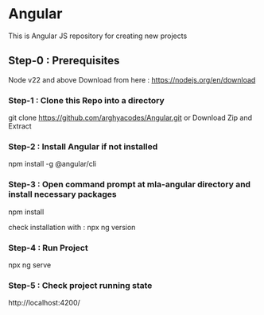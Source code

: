 # Angular
 This is Angular JS repository for creating new projects

## Step-0 : Prerequisites
Node v22 and above
Download from here : https://nodejs.org/en/download

### Step-1 : Clone this Repo into a directory
git clone https://github.com/arghyacodes/Angular.git
or
Download Zip and Extract

### Step-2 : Install Angular if not installed
npm install -g @angular/cli

### Step-3 : Open command prompt at mla-angular directory and install necessary packages
npm install

check installation with : npx ng version

### Step-4 : Run Project
npx ng serve

### Step-5 : Check project running state
http://localhost:4200/
